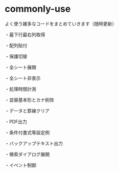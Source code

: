 # commonly-use
よく使う雑多なコードをまとめていきます（随時更新）

・最下行最右列取得

・配列貼付

・保護切替

・全シート展開

・全シート非表示

・処理時間計測

・並替基本形とカナ削除

・データと罫線クリア

・PDF出力

・条件付書式等設定例

・バックアップテキスト出力

・検索ダイアログ展開

・イベント制御
